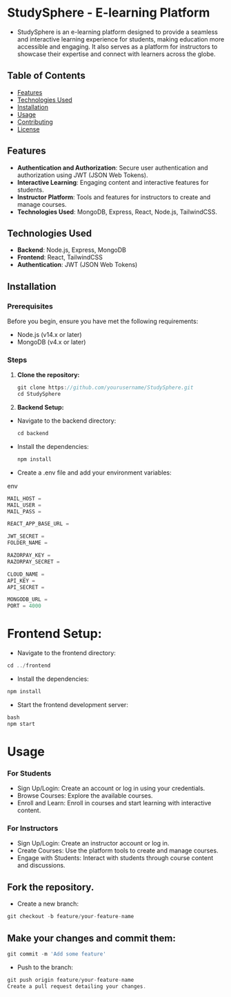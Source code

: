 # StudySphere - E-learning Platform

- StudySphere is an e-learning platform designed to provide a seamless and interactive learning experience for students, making education more accessible and engaging. It also serves as a platform for instructors to showcase their expertise and connect with learners across the globe.

## Table of Contents

- [Features](#features)
- [Technologies Used](#technologies-used)
- [Installation](#installation)
- [Usage](#usage)
- [Contributing](#contributing)
- [License](#license)

## Features

- **Authentication and Authorization**: Secure user authentication and authorization using JWT (JSON Web Tokens).
- **Interactive Learning**: Engaging content and interactive features for students.
- **Instructor Platform**: Tools and features for instructors to create and manage courses.
- **Technologies Used**: MongoDB, Express, React, Node.js, TailwindCSS.

## Technologies Used

- **Backend**: Node.js, Express, MongoDB
- **Frontend**: React, TailwindCSS
- **Authentication**: JWT (JSON Web Tokens)

## Installation

### Prerequisites

Before you begin, ensure you have met the following requirements:

- Node.js (v14.x or later)
- MongoDB (v4.x or later)

### Steps

1. **Clone the repository:**

   ```js
   git clone https://github.com/yourusername/StudySphere.git
   cd StudySphere
   ```

2. **Backend Setup:**

- Navigate to the backend directory:
  ```js
  cd backend
  ```
- Install the dependencies:

  ```js
  npm install
  ```

- Create a .env file and add your environment variables:

env
```js
MAIL_HOST = 
MAIL_USER = 
MAIL_PASS = 

REACT_APP_BASE_URL =

JWT_SECRET = 
FOLDER_NAME = 

RAZORPAY_KEY = 
RAZORPAY_SECRET = 

CLOUD_NAME = 
API_KEY = 
API_SECRET = 

MONGODB_URL = 
PORT = 4000
```

# Frontend Setup:

- Navigate to the frontend directory:

```js
cd ../frontend
```

-  Install the dependencies:
```js
npm install
```

-  Start the frontend development server:
```js
bash
npm start
```
# Usage

### For Students
- Sign Up/Login: Create an account or log in using your credentials.
- Browse Courses: Explore the available courses.
- Enroll and Learn: Enroll in courses and start learning with interactive content.
### For Instructors
- Sign Up/Login: Create an instructor account or log in.
- Create Courses: Use the platform tools to create and manage courses.
- Engage with Students: Interact with students through course content and discussions.



## Fork the repository.
- Create a new branch:
```js
git checkout -b feature/your-feature-name
```

## Make your changes and commit them:
```js
git commit -m 'Add some feature'
```
- Push to the branch:
```js
git push origin feature/your-feature-name
Create a pull request detailing your changes.
```
